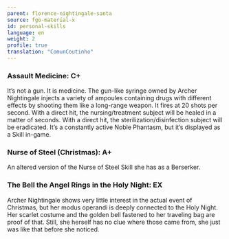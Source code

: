 ```yaml
---
parent: florence-nightingale-santa
source: fgo-material-x
id: personal-skills
language: en
weight: 2
profile: true
translation: "ComunCoutinho"
---
```


### Assault Medicine: C+

It’s not a gun.
It is medicine.
The gun-like syringe owned by Archer Nightingale injects a variety of ampoules containing drugs with different effects by shooting them like a long-range weapon. It fires at 20 shots per second.
With a direct hit, the nursing/treatment subject will be healed in a matter of seconds.
With a direct hit, the sterilization/disinfection subject will be eradicated.
It’s a constantly active Noble Phantasm, but it’s displayed as a Skill in-game.

### Nurse of Steel (Christmas): A+

An altered version of the Nurse of Steel Skill she has as a Berserker.

### The Bell the Angel Rings in the Holy Night: EX

Archer Nightingale shows very little interest in the actual event of Christmas, but her modus operandi is deeply connected to the Holy Night.
Her scarlet costume and the golden bell fastened to her traveling bag are proof of that.
Still, she herself has no clue where those came from, she just was like that before she noticed.
